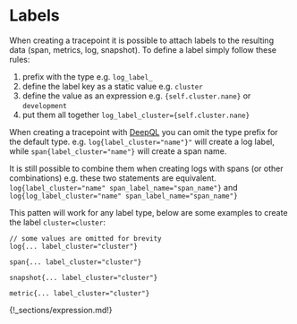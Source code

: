 # Labels

When creating a tracepoint it is possible to attach labels to the resulting data (span, metrics, log, snapshot). To
define a label simply follow these rules:

1. prefix with the type e.g. `log_label_`
2. define the label key as a static value e.g. `cluster`
3. define the value as an expression e.g. `{self.cluster.nane}` or `development`
4. put them all together `log_label_cluster={self.cluster.nane}`

When creating a tracepoint with [DeepQL](./deepql.md) you can omit the type prefix for the default type.
e.g. `log{label_cluster="name"}"` will create a log label, while `span{label_cluster="name"}` will create a span name.

It is still possible to combine them when creating logs with spans (or other combinations) e.g. these two statements are
equivalent. `log{label_cluster="name" span_label_name="span_name"}` and `log{log_label_cluster="name" span_label_name="span_name"}` 

This patten will work for any label type, below are some examples to create the label `cluster=cluster`:

```
// some values are omitted for brevity
log{... label_cluster="cluster"}

span{... label_cluster="cluster"}

snapshot{... label_cluster="cluster"}

metric{... label_cluster="cluster"}
```

{!_sections/expression.md!}